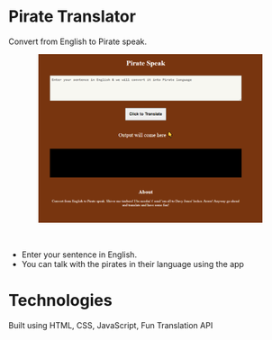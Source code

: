 # Pirate Translator

Convert from English to Pirate speak.

<p align="center"> <img src="/pirate_speak.PNG" height="300px"> </p> &nbsp;

* Enter your sentence in English.
* You can talk with the pirates in their language using the app


# Technologies
Built using HTML, CSS, JavaScript, Fun Translation API
